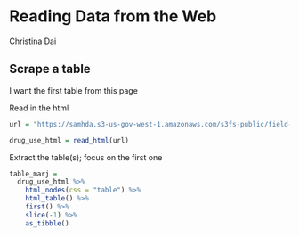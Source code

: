 Reading Data from the Web
================
Christina Dai

## Scrape a table

I want the first table from this page

Read in the html

``` r
url = "https://samhda.s3-us-gov-west-1.amazonaws.com/s3fs-public/field-uploads/2k15StateFiles/NSDUHsaeShortTermCHG2015.htm"

drug_use_html = read_html(url)
```

Extract the table(s); focus on the first one

``` r
table_marj = 
  drug_use_html %>% 
    html_nodes(css = "table") %>% 
    html_table() %>% 
    first() %>% 
    slice(-1) %>% 
    as_tibble()
```
